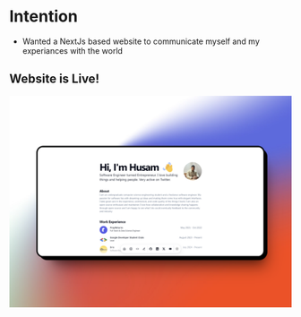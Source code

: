 # Intention

- Wanted a NextJs based website to communicate myself and my experiances with the world

## Website is Live!

![Husam.com](/public/website_mockup.png)